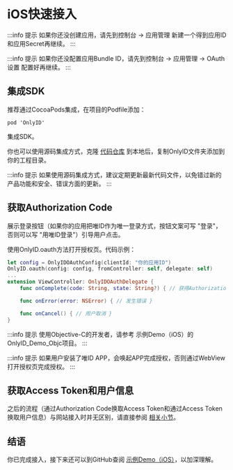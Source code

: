 # iOS快速接入

:::info 提示
如果你还没创建应用，请先到控制台 -> 应用管理 新建一个得到应用ID和应用Secret再继续。
:::

:::info 提示
如果你还没配置应用Bundle ID，请先到控制台 -> 应用管理 -> OAuth设置 配置好再继续。
:::

## 集成SDK

推荐通过CocoaPods集成，在项目的Podfile添加：

```
pod 'OnlyID'
```

集成SDK。

你也可以使用源码集成方式，克隆 [代码仓库](https://github.com/onlyid/onlyid-sdk-ios) 到本地后，复制OnlyID文件夹添加到你的工程目录。

:::info 提示
如果使用源码集成方式，建议定期更新最新代码文件，以免错过新的产品功能和安全、错误方面的更新。
:::

## 获取Authorization Code

展示登录按钮（如果你的应用把唯ID作为唯一登录方式，按钮文案可写 "登录"，否则可以写 "用唯ID登录"）引导用户点击。

使用OnlyID.oauth方法打开授权页。代码示例：

```swift
let config = OnlyIDOAuthConfig(clientId: "你的应用ID")
OnlyID.oauth(config: config, fromController: self, delegate: self)
...
extension ViewController: OnlyIDOAuthDelegate {
    func onComplete(code: String, state: String?) { // 获得Authorization Code }

    func onError(error: NSError) { // 发生错误 }

    func onCancel() { // 用户取消 }
}
```

:::info 提示
使用Objective-C的开发者，请参考 示例Demo（iOS）的OnlyID_Demo_Objc项目。
:::

:::info 提示
如果用户安装了唯ID APP，会唤起APP完成授权，否则通过WebView打开授权页完成授权。
:::

## 获取Access Token和用户信息

之后的流程（通过Authorization Code换取Access Token和通过Access Token换取用户信息）与网站接入时并无区别，请直接参阅 [相关小节](/docs/sso/web#获取access-token)。

## 结语

你已完成接入，接下来还可以到GitHub查阅 [示例Demo（iOS）](https://github.com/onlyid/onlyid-sdk-ios/tree/master/Example)，以加深理解。
